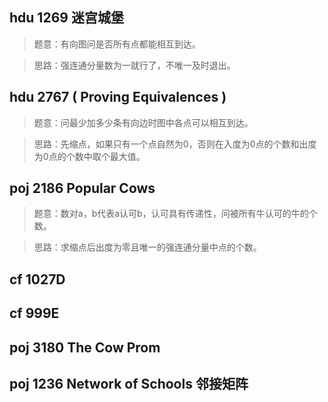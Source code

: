 ## hdu 1269 迷宫城堡
>题意：有向图问是否所有点都能相互到达。

>思路：强连通分量数为一就行了，不唯一及时退出。

## hdu 2767 ( Proving Equivalences )   
>题意：问最少加多少条有向边时图中各点可以相互到达。

>思路：先缩点，如果只有一个点自然为0，否则在入度为0点的个数和出度为0点的个数中取个最大值。

## poj 2186 Popular Cows
>题意：数对a，b代表a认可b，认可具有传递性，问被所有牛认可的牛的个数。

>思路：求缩点后出度为零且唯一的强连通分量中点的个数。

## cf 1027D

## cf 999E

## poj 3180 The Cow Prom

## poj 1236 Network of Schools 邻接矩阵
